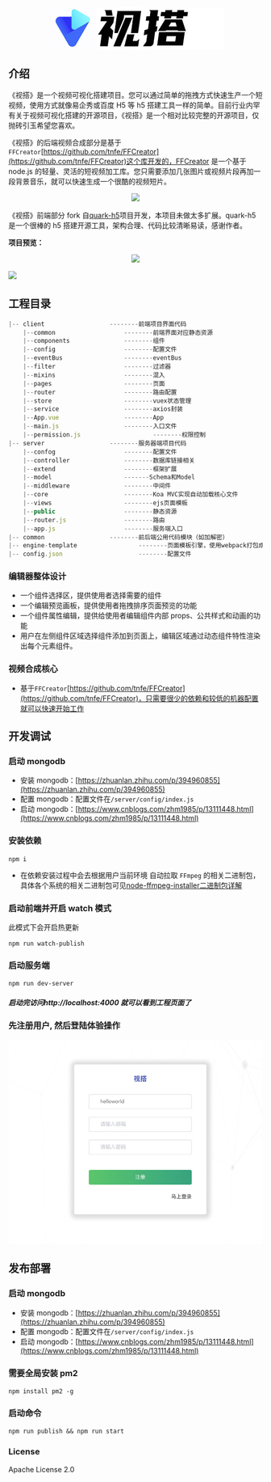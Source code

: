 <p align="center">
  <img src="/client/common/images/logo.jpg" />
</p>

## 介绍

《视搭》是一个视频可视化搭建项目。您可以通过简单的拖拽方式快速生产一个短视频，使用方式就像易企秀或百度 H5 等 h5 搭建工具一样的简单。目前行业内罕有关于视频可视化搭建的开源项目，《视搭》是一个相对比较完整的开源项目，仅抛砖引玉希望您喜欢。

《视搭》的后端视频合成部分是基于`FFCreator`[https://github.com/tnfe/FFCreator](https://github.com/tnfe/FFCreator)这个库开发的，FFCreator 是一个基于 node.js 的轻量、灵活的短视频加工库。您只需要添加几张图片或视频片段再加一段背景音乐，就可以快速生成一个很酷的视频短片。

<p align="center">
 <img width="650px" src="https://tnfe.github.io/FFCreator/_media/logo/logo.png" />
</p>

《视搭》前端部分 fork 自[quark-h5](https://github.com/huangwei9527/quark-h5)项目开发，本项目未做太多扩展。quark-h5 是一个很棒的 h5 搭建开源工具，架构合理、代码比较清晰易读，感谢作者。

**项目预览：**

<p align="center">
  <img src="/assets/demo.gif" />
</p>

![](https://user-gold-cdn.xitu.io/2019/11/10/16e55daeaa08bd25?w=1733&h=816&f=gif&s=4898484)

## 工程目录

```javascript
|-- client					--------前端项目界面代码
    |--common					--------前端界面对应静态资源
    |--components				--------组件
    |--config					--------配置文件
    |--eventBus					--------eventBus
    |--filter					--------过滤器
    |--mixins					--------混入
    |--pages					--------页面
    |--router					--------路由配置
    |--store					--------vuex状态管理
    |--service					--------axios封装
    |--App.vue					--------App
    |--main.js					--------入口文件
    |--permission.js			        --------权限控制
|-- server					--------服务器端项目代码
    |--confog					--------配置文件
    |--controller				--------数据库链接相关
    |--extend					--------框架扩展
    |--model					-------Schema和Model
    |--middleware				--------中间件
    |--core				        --------Koa MVC实现自动加载核心文件
    |--views					--------ejs页面模板
    |--public					--------静态资源
    |--router.js				--------路由
    |--app.js					--------服务端入口
|-- common					--------前后端公用代码模块（如加解密）
|-- engine-template			        --------页面模板引擎，使用webpack打包成js提供页面引用
|-- config.json				        --------配置文件
```

### 编辑器整体设计

- 一个组件选择区，提供使用者选择需要的组件
- 一个编辑预览画板，提供使用者拖拽排序页面预览的功能
- 一个组件属性编辑，提供给使用者编辑组件内部 props、公共样式和动画的功能
- 用户在左侧组件区域选择组件添加到页面上，编辑区域通过动态组件特性渲染出每个元素组件。

### 视频合成核心

- 基于`FFCreator`[https://github.com/tnfe/FFCreator](https://github.com/tnfe/FFCreator)，只需要很少的依赖和较低的机器配置就可以快速开始工作

## 开发调试

### 启动 mongodb

- 安装 mongodb：[https://zhuanlan.zhihu.com/p/394960855](https://zhuanlan.zhihu.com/p/394960855)
- 配置 mongodb：配置文件在`/server/config/index.js`
- 启动 mongodb：[https://www.cnblogs.com/zhm1985/p/13111448.html](https://www.cnblogs.com/zhm1985/p/13111448.html)

### 安装依赖

```
npm i
```

- 在依赖安装过程中会去根据用户当前环境 自动拉取 `FFmpeg` 的相关二进制包，具体各个系统的相关二进制包可见[node-ffmpeg-installer二进制包详解](https://github.com/kribblo/node-ffmpeg-installer#the-binaries)

### 启动前端并开启 watch 模式

此模式下会开启热更新

```
npm run watch-publish
```

### 启动服务端

```
npm run dev-server
```

##### 启动完访问http://localhost:4000 就可以看到工程页面了

### 先注册用户, 然后登陆体验操作

<p align="center">
  <img src="/assets/login.jpg" />
</p>

## 发布部署

### 启动 mongodb

- 安装 mongodb：[https://zhuanlan.zhihu.com/p/394960855](https://zhuanlan.zhihu.com/p/394960855)
- 配置 mongodb：配置文件在`/server/config/index.js`
- 启动 mongodb：[https://www.cnblogs.com/zhm1985/p/13111448.html](https://www.cnblogs.com/zhm1985/p/13111448.html)

### 需要全局安装 pm2

```
npm install pm2 -g
```

### 启动命令

```
npm run publish && npm run start
```

### License

Apache License 2.0
